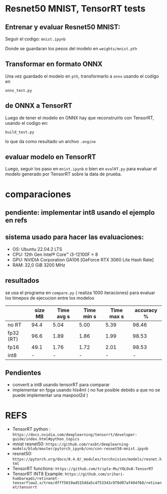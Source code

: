# Resnet50 MNIST, TensorRT tests

## Entrenar y evaluar Resnet50 MNIST:

Seguir el codigo: `mnist.ipynb`

Donde se guardaran los pesos del modelo en `weights/mnist.pth`

## Transformar en formato ONNX

Una vez guardado el modelo en `pth`, transformarlo a `onnx` usando el codigo en

``` 
onnx_test.py
```

## de ONNX a  TensorRT

Luego de tener el modelo en ONNX hay que reconstruirlo con TensorRT, usando el codigo en:

``` 
build_test.py
```

lo que da como resultado un archvo `.engine`


## evaluar modelo en TensorRT

Luego, seguir los paso en `mnist.ipynb` o bien en `evalRT.py` para evaluar el modelo generado por TensorRT sobre la data de prueba. 

# comparaciones
## pendiente: implementar int8 usando el ejemplo en refs
## sistema usado para hacer las evaluaciones:

* OS: Ubuntu 22.04.2 LTS
* CPU: 12th Gen Intel® Core™ i3-12100F × 8
* GPU: NVIDIA Corporation GA106 [GeForce RTX 3060 Lite Hash Rate]
* RAM: 32,0 GiB 3200 MHz

## resultados
se usa el programa en `compare.py` ( realiza 1000 iteraciones) para evaluar los timepos de ejecucion entre los modelos


|             | size MB | Time avg s  |Time min s|Time max s| accuracy %|
|-------------|---------|-------------|----------|----------|-----------|
| no RT       | 94.4    | 5.04        |5.00      |5.39      |98.46      |
| fp32 (RT)   | 96.6    | 1.89        |1.86      |1.99      |98.53      |
| fp16        | 49.1    | 1.76        |1.72      |2.01      |98.53      |
| int8        | -       | -           |-         |-         | -         |

## Pendientes

* converit a int8 usando tensorRT para comparar
* implementar en fpga usando hls4ml ( no fue posible debido a que no se puede implementar una maxpool2d )

# REFS
* TensorRT python : `https://docs.nvidia.com/deeplearning/tensorrt/developer-guide/index.html#python_topics`
* mnist resnet50: `https://github.com/rasbt/deeplearning-models/blob/master/pytorch_ipynb/cnn/cnn-resnet50-mnist.ipynb`
* resnet50: `https://pytorch.org/docs/0.4.0/_modules/torchvision/models/resnet.html`
* TensorRT functions: `https://github.com/triple-Mu/YOLOv8-TensorRT`
* TensorRT INT8 Example: `https://github.com/srihari-humbarwadi/retinanet-tensorflow2.x/tree/dfff5019ad515dda5c4753343c970d97af494f60/retinanet/tensorrt`
